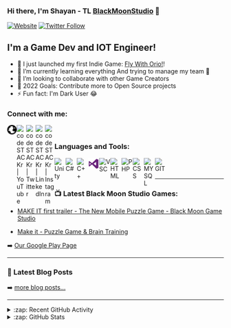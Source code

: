 ### Hi there, I'm Shayan - TL [BlackMoonStudio][website] 👋 

[![Website](https://img.shields.io/website?label=codeSTACKr.com&style=for-the-badge&url=https%3A%2F%2Fcodestackr.com)](https://blackmoon.ir)
[![Twitter Follow](https://img.shields.io/twitter/follow/codeSTACKr?color=1DA1F2&logo=twitter&style=for-the-badge)](https://twitter.com/intent/follow?original_referer=https%3A%2F%2Fgithub.com%2FcodeSTACKr&screen_name=codeSTACKr)

## I'm a Game Dev and IOT Engineer!

- 🔭 I just launched my first Indie Game: [Fly With Orio!][course]!
- 🌱 I’m currently learning everything And trying to manage my team 🤣 
- 👯 I’m looking to collaborate with other Game Creators
- 🥅 2022 Goals: Contribute more to Open Source projects
- ⚡ Fun fact: I'm Dark User 😂

### Connect with me:

[<img align="left" alt="codeSTACKr.com" width="22px" src="https://raw.githubusercontent.com/iconic/open-iconic/master/svg/globe.svg" />][website]
[<img align="left" alt="codeSTACKr | YouTube" width="22px" src="https://cdn.jsdelivr.net/npm/simple-icons@v3/icons/youtube.svg" />][youtube]
[<img align="left" alt="codeSTACKr | Twitter" width="22px" src="https://cdn.jsdelivr.net/npm/simple-icons@v3/icons/twitter.svg" />][twitter]
[<img align="left" alt="codeSTACKr | LinkedIn" width="22px" src="https://cdn.jsdelivr.net/npm/simple-icons@v3/icons/linkedin.svg" />][linkedin]
[<img align="left" alt="codeSTACKr | Instagram" width="22px" src="https://cdn.jsdelivr.net/npm/simple-icons@v3/icons/instagram.svg" />][instagram]

<br />

### Languages and Tools:
[<img align="left" alt="Unity" width="26px" src="https://i.redd.it/tu3gt6ysfxq71.png" />][webdevplaylist]
[<img align="left" alt="C#" width="26px" src="https://png2.cleanpng.com/sh/7637127de2a9185a941586fdc239871b/L0KzQYm3WMMyN6ZtipH0aYP2gLBuTfMueKN0fARqbX3sfri0jPFvb6Zmf9c2bHBqf370ifNzd6R0fuY2dnn2hbLzTgN1fZUyeeZ1YYOwgLF5lPZwdJp0RadrOEm8QYq5hMdkPmE1RqMBMki4R4K4UcU0PWg5SqUANEi7Q4m1kP5o/kisspng-c-programming-language-logo-microsoft-visual-stud-atlas-portfolio-5b899192d7c600.1628571115357423548838.png" />][webdevplaylist]
[<img align="left" alt="C++" width="26px" src="https://upload.wikimedia.org/wikipedia/commons/1/18/ISO_C%2B%2B_Logo.svg" />][webdevplaylist]
[<img align="left" alt="VS" width="26px" src="https://github.com/blackmoonstudio/blackmoonstudio/blob/main/visual-studio-seeklogo.com.svg" />][webdevplaylist]
[<img align="left" alt="VSC" width="26px" src="https://upload.wikimedia.org/wikipedia/commons/9/9a/Visual_Studio_Code_1.35_icon.svg" />][webdevplaylist]
[<img align="left" alt="HTML" width="26px" src="https://upload.wikimedia.org/wikipedia/commons/3/38/HTML5_Badge.svg" />][webdevplaylist]
[<img align="left" alt="PHP" width="26px" src="https://upload.wikimedia.org/wikipedia/commons/2/27/PHP-logo.svg" />][webdevplaylist]
[<img align="left" alt="CSS" width="26px" src="https://upload.wikimedia.org/wikipedia/commons/d/d5/CSS3_logo_and_wordmark.svg" />][webdevplaylist]
[<img align="left" alt="MYSQL" width="26px" src="https://upload.wikimedia.org/wikipedia/commons/8/87/Sql_data_base_with_logo.png" />][webdevplaylist]
[<img align="left" alt="GIT" width="26px" src="https://upload.wikimedia.org/wikipedia/commons/a/ad/Git-icon-black.svg" />][webdevplaylist]

<br />
<br />

---

### 📺 Latest Black Moon Studio Games:

<!-- YOUTUBE:START -->
- [MAKE IT first trailer - The New Mobile Puzzle Game - Black Moon Game Studio](https://www.youtube.com/watch?v=8pjbqH8rR_M&list=PLras48LIMtbQXaXCk4zhjIeWP9mrYvBB1)

- [Make it - Puzzle Game & Brain Training](https://play.google.com/store/apps/details?id=com.blackmoonstudio.makeit)

<!-- YOUTUBE:END -->

➡️ [Our Google Play Page](https://play.google.com/store/apps/developer?id=Black+Moon+Game+Studio)

---

### 📕 Latest Blog Posts

<!-- BLOG-POST-LIST:START -->

<!-- BLOG-POST-LIST:END -->

➡️ [more blog posts...](https://blackmoon.ir)

---

<details>
  <summary>:zap: Recent GitHub Activity</summary>
  
<!--START_SECTION:activity-->
1. 🗣 Commented on [#26](https://github.com/codeSTACKr/video-source-code-create-nft-collection/issues/26) in [codeSTACKr/video-source-code-create-nft-collection](https://github.com/codeSTACKr/video-source-code-create-nft-collection)
2. ❗️ Closed issue [#25](https://github.com/codeSTACKr/video-source-code-create-nft-collection/issues/25) in [codeSTACKr/video-source-code-create-nft-collection](https://github.com/codeSTACKr/video-source-code-create-nft-collection)
3. 🗣 Commented on [#25](https://github.com/codeSTACKr/video-source-code-create-nft-collection/issues/25) in [codeSTACKr/video-source-code-create-nft-collection](https://github.com/codeSTACKr/video-source-code-create-nft-collection)
4. ❗️ Closed issue [#20](https://github.com/codeSTACKr/video-source-code-create-nft-collection/issues/20) in [codeSTACKr/video-source-code-create-nft-collection](https://github.com/codeSTACKr/video-source-code-create-nft-collection)
5. ❗️ Closed issue [#23](https://github.com/codeSTACKr/video-source-code-create-nft-collection/issues/23) in [codeSTACKr/video-source-code-create-nft-collection](https://github.com/codeSTACKr/video-source-code-create-nft-collection)
<!--END_SECTION:activity-->

</details>

<details>
  <summary>:zap: GitHub Stats</summary>

  <img align="left" src="https://github-readme-stats.vercel.app/api?username=blackmoonstudio&&show_icons=true" />

</details>

[website]: https://blackmoon.ir
[course]: http://vsCodeHero.com
[twitter]: https://twitter.com/codeSTACKr
[youtube]: https://www.youtube.com/watch?v=8pjbqH8rR_M&list=PLras48LIMtbQXaXCk4zhjIeWP9mrYvBB1
[instagram]: https://instagram.com/_blackmoonstudio
[linkedin]: https://www.linkedin.com/in/shayan-tolouei-638404188/
[webdevplaylist]: https://www.youtube.com/watch?v=8pjbqH8rR_M&list=PLras48LIMtbQXaXCk4zhjIeWP9mrYvBB1
